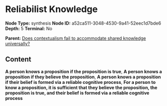 # Reliabilist Knowledge

**Node Type:** synthesis
**Node ID:** a52ca511-3048-4530-9a41-52eec1d7bde6
**Depth:** 5
**Terminal:** No

**Parent:** [Does contextualism fail to accommodate shared knowledge universally?](does-contextualism-fail-to-accommodate-shared-knowledge-universally-antithesis-8dec6e60-ca1d-4f02-8512-057a02f3a5e0.md)

## Content

**A person knows a proposition if the proposition is true**, **A person knows a proposition if they believe the proposition**, **A person knows a proposition if their belief is formed via a reliable cognitive process**, **For a person to know a proposition, it is sufficient that they believe the proposition, the proposition is true, and their belief is formed via a reliable cognitive process**
